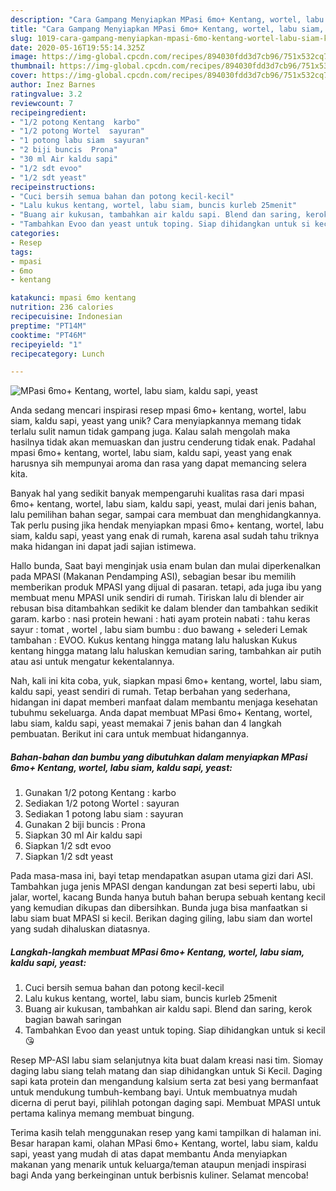 ```yaml
---
description: "Cara Gampang Menyiapkan MPasi 6mo+ Kentang, wortel, labu siam, kaldu sapi, yeast Anti Gagal"
title: "Cara Gampang Menyiapkan MPasi 6mo+ Kentang, wortel, labu siam, kaldu sapi, yeast Anti Gagal"
slug: 1019-cara-gampang-menyiapkan-mpasi-6mo-kentang-wortel-labu-siam-kaldu-sapi-yeast-anti-gagal
date: 2020-05-16T19:55:14.325Z
image: https://img-global.cpcdn.com/recipes/894030fdd3d7cb96/751x532cq70/mpasi-6mo-kentang-wortel-labu-siam-kaldu-sapi-yeast-foto-resep-utama.jpg
thumbnail: https://img-global.cpcdn.com/recipes/894030fdd3d7cb96/751x532cq70/mpasi-6mo-kentang-wortel-labu-siam-kaldu-sapi-yeast-foto-resep-utama.jpg
cover: https://img-global.cpcdn.com/recipes/894030fdd3d7cb96/751x532cq70/mpasi-6mo-kentang-wortel-labu-siam-kaldu-sapi-yeast-foto-resep-utama.jpg
author: Inez Barnes
ratingvalue: 3.2
reviewcount: 7
recipeingredient:
- "1/2 potong Kentang  karbo"
- "1/2 potong Wortel  sayuran"
- "1 potong labu siam  sayuran"
- "2 biji buncis  Prona"
- "30 ml Air kaldu sapi"
- "1/2 sdt evoo"
- "1/2 sdt yeast"
recipeinstructions:
- "Cuci bersih semua bahan dan potong kecil-kecil"
- "Lalu kukus kentang, wortel, labu siam, buncis kurleb 25menit"
- "Buang air kukusan, tambahkan air kaldu sapi. Blend dan saring, kerok bagian bawah saringan"
- "Tambahkan Evoo dan yeast untuk toping. Siap dihidangkan untuk si kecil 😘"
categories:
- Resep
tags:
- mpasi
- 6mo
- kentang

katakunci: mpasi 6mo kentang 
nutrition: 236 calories
recipecuisine: Indonesian
preptime: "PT14M"
cooktime: "PT46M"
recipeyield: "1"
recipecategory: Lunch

---
```



![MPasi 6mo+ Kentang, wortel, labu siam, kaldu sapi, yeast](https://img-global.cpcdn.com/recipes/894030fdd3d7cb96/751x532cq70/mpasi-6mo-kentang-wortel-labu-siam-kaldu-sapi-yeast-foto-resep-utama.jpg)

Anda sedang mencari inspirasi resep mpasi 6mo+ kentang, wortel, labu siam, kaldu sapi, yeast yang unik? Cara menyiapkannya memang tidak terlalu sulit namun tidak gampang juga. Kalau salah mengolah maka hasilnya tidak akan memuaskan dan justru cenderung tidak enak. Padahal mpasi 6mo+ kentang, wortel, labu siam, kaldu sapi, yeast yang enak harusnya sih mempunyai aroma dan rasa yang dapat memancing selera kita.

Banyak hal yang sedikit banyak mempengaruhi kualitas rasa dari mpasi 6mo+ kentang, wortel, labu siam, kaldu sapi, yeast, mulai dari jenis bahan, lalu pemilihan bahan segar, sampai cara membuat dan menghidangkannya. Tak perlu pusing jika hendak menyiapkan mpasi 6mo+ kentang, wortel, labu siam, kaldu sapi, yeast yang enak di rumah, karena asal sudah tahu triknya maka hidangan ini dapat jadi sajian istimewa.

Hallo bunda, Saat bayi menginjak usia enam bulan dan mulai diperkenalkan pada MPASI (Makanan Pendamping ASI), sebagian besar ibu memilih memberikan produk MPASI yang dijual di pasaran. tetapi, ada juga ibu yang membuat menu MPASI unik sendiri di rumah. Tiriskan lalu di blender air rebusan bisa ditambahkan sedikit ke dalam blender dan tambahkan sedikit garam. karbo : nasi protein hewani : hati ayam protein nabati : tahu keras sayur : tomat , wortel , labu siam bumbu : duo bawang + selederi Lemak tambahan : EVOO. Kukus kentang hingga matang lalu haluskan Kukus kentang hingga matang lalu haluskan kemudian saring, tambahkan air putih atau asi untuk mengatur kekentalannya.


Nah, kali ini kita coba, yuk, siapkan mpasi 6mo+ kentang, wortel, labu siam, kaldu sapi, yeast sendiri di rumah. Tetap berbahan yang sederhana, hidangan ini dapat memberi manfaat dalam membantu menjaga kesehatan tubuhmu sekeluarga. Anda dapat membuat MPasi 6mo+ Kentang, wortel, labu siam, kaldu sapi, yeast memakai 7 jenis bahan dan 4 langkah pembuatan. Berikut ini cara untuk membuat hidangannya.

<!--inarticleads1-->

##### Bahan-bahan dan bumbu yang dibutuhkan dalam menyiapkan MPasi 6mo+ Kentang, wortel, labu siam, kaldu sapi, yeast:

1. Gunakan 1/2 potong Kentang : karbo
1. Sediakan 1/2 potong Wortel : sayuran
1. Sediakan 1 potong labu siam : sayuran
1. Gunakan 2 biji buncis : Prona
1. Siapkan 30 ml Air kaldu sapi
1. Siapkan 1/2 sdt evoo
1. Siapkan 1/2 sdt yeast


Pada masa-masa ini, bayi tetap mendapatkan asupan utama gizi dari ASI. Tambahkan juga jenis MPASI dengan kandungan zat besi seperti labu, ubi jalar, wortel, kacang Bunda hanya butuh bahan berupa sebuah kentang kecil yang kemudian dikupas dan dibersihkan. Bunda juga bisa manfaatkan si labu siam buat MPASI si kecil. Berikan daging giling, labu siam dan wortel yang sudah dihaluskan diatasnya. 

<!--inarticleads2-->

##### Langkah-langkah membuat MPasi 6mo+ Kentang, wortel, labu siam, kaldu sapi, yeast:

1. Cuci bersih semua bahan dan potong kecil-kecil
1. Lalu kukus kentang, wortel, labu siam, buncis kurleb 25menit
1. Buang air kukusan, tambahkan air kaldu sapi. Blend dan saring, kerok bagian bawah saringan
1. Tambahkan Evoo dan yeast untuk toping. Siap dihidangkan untuk si kecil 😘


Resep MP-ASI labu siam selanjutnya kita buat dalam kreasi nasi tim. Siomay daging labu siang telah matang dan siap dihidangkan untuk Si Kecil. Daging sapi kata protein dan mengandung kalsium serta zat besi yang bermanfaat untuk mendukung tumbuh-kembang bayi. Untuk membuatnya mudah dicerna di perut bayi, pilihlah potongan daging sapi. Membuat MPASI untuk pertama kalinya memang membuat bingung. 

Terima kasih telah menggunakan resep yang kami tampilkan di halaman ini. Besar harapan kami, olahan MPasi 6mo+ Kentang, wortel, labu siam, kaldu sapi, yeast yang mudah di atas dapat membantu Anda menyiapkan makanan yang menarik untuk keluarga/teman ataupun menjadi inspirasi bagi Anda yang berkeinginan untuk berbisnis kuliner. Selamat mencoba!
